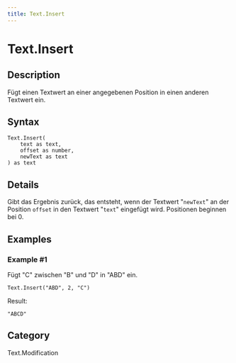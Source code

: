 ```yaml
---
title: Text.Insert
---
```


# Text.Insert


## Description

Fügt einen Textwert an einer angegebenen Position in einen anderen Textwert ein.


## Syntax

```powerquery
Text.Insert(
    text as text,
    offset as number,
    newText as text
) as text
```


## Details

Gibt das Ergebnis zurück, das entsteht, wenn der Textwert "<code>newText</code>" an der Position <code>offset</code> in den Textwert "<code>text</code>" eingefügt wird. Positionen beginnen bei 0.


## Examples

### Example #1 
Fügt &#34;C&#34; zwischen &#34;B&#34; und &#34;D&#34; in &#34;ABD&#34; ein.
```powerquery
Text.Insert("ABD", 2, "C")
```

Result: 
```powerquery
"ABCD"
```




## Category
Text.Modification
